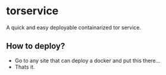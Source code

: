 # torservice
A quick and easy deployable containarized tor service.

## How to deploy?
- Go to any site that can deploy a docker and put this there...
- Thats it.
